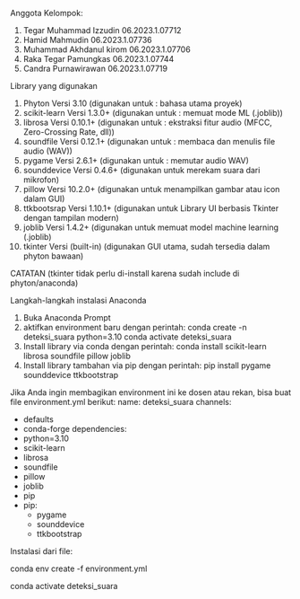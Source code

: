 Anggota Kelompok:
1. Tegar Muhammad Izzudin    06.2023.1.07712
2. Hamid Mahmudin            06.2023.1.07736
3. Muhammad Akhdanul kirom   06.2023.1.07706
4. Raka Tegar Pamungkas      06.2023.1.07744
5. Candra Purnawirawan       06.2023.1.07719




Library yang digunakan 

1. Phyton Versi 3.10 (digunakan untuk : bahasa utama proyek)
2. scikit-learn Versi 1.3.0+ (digunakan untuk : memuat mode ML (.joblib))
3. librosa Versi 0.10.1+ (digunakan untuk : ekstraksi fitur audio (MFCC, Zero-Crossing Rate, dll))
4. soundfile Versi 0.12.1+ (digunakan untuk : membaca dan menulis file audio (WAV))
5. pygame Versi 2.6.1+ (digunakan untuk : memutar audio WAV)
6. sounddevice Versi 0.4.6+ (digunakan untuk merekam suara dari mikrofon)
7. pillow Versi 10.2.0+ (digunakan untuk menampilkan gambar atau icon dalam GUI)
8. ttkbootsrap Versi 1.10.1+ (digunakan untuk Library UI berbasis Tkinter dengan tampilan modern)
9. joblib Versi 1.4.2+ (digunakan untuk memuat model machine learning (.joblib)
10. tkinter Versi (built-in) (digunakan GUI utama, sudah tersedia dalam phyton bawaan)

CATATAN (tkinter tidak perlu di-install karena sudah include di phyton/anaconda)

Langkah-langkah instalasi Anaconda
1. Buka Anaconda Prompt
2. aktifkan environment baru dengan perintah:
   conda create -n deteksi_suara python=3.10
   conda activate deteksi_suara
3. Install library via conda dengan perintah:
   conda install scikit-learn librosa soundfile pillow joblib
4. Install library tambahan via pip dengan perintah:
   pip install pygame sounddevice ttkbootstrap

Jika Anda ingin membagikan environment ini ke dosen atau rekan, bisa buat file environment.yml berikut:
name: deteksi_suara
channels:

  - defaults
  - conda-forge
dependencies:
  - python=3.10
  - scikit-learn
  - librosa
  - soundfile
  - pillow
  - joblib
  - pip
  - pip:
      - pygame
      - sounddevice
      - ttkbootstrap

Instalasi dari file:

conda env create -f environment.yml

conda activate deteksi_suara
